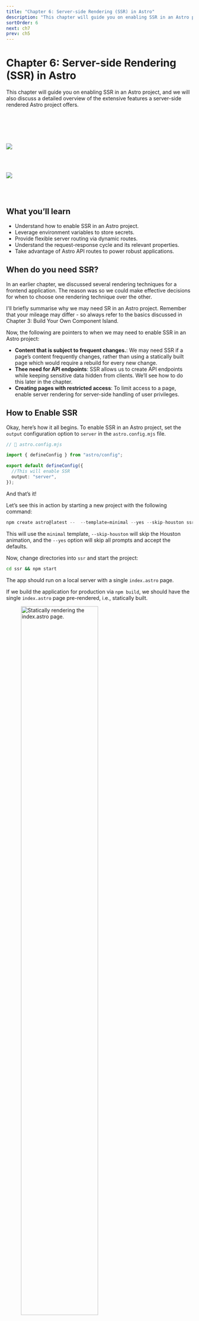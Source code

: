 ```yaml
---
title: "Chapter 6: Server-side Rendering (SSR) in Astro"
description: "This chapter will guide you on enabling SSR in an Astro project, and we will also discuss a detailed overview of the extensive features a server-side rendered Astro project offers."
sortOrder: 6
next: ch7
prev: ch5
---
```


# Chapter 6: Server-side Rendering (SSR) in Astro

This chapter will guide you on enabling SSR in an Astro project, and we will also discuss a detailed overview of the extensive features a server-side rendered Astro project offers.

<br /> 
<br /> 
<br /> 
<br />

[![](/images/ch1/watch-instead@3x.png)](https://ohans.me/understanding-astro-udemy)

<br /> 
<br />

[![](/images/ch1/view-project.png)](https://github.com/understanding-astro/ssr)

<br /> 
<br />

## What you’ll learn

- Understand how to enable SSR in an Astro project.
- Leverage environment variables to store secrets.
- Provide flexible server routing via dynamic routes.
- Understand the request-response cycle and its relevant properties.
- Take advantage of Astro API routes to power robust applications.

## When do you need SSR?

In an earlier chapter, we discussed several rendering techniques for a frontend application. The reason was so we could make effective decisions for when to choose one rendering technique over the other.

I'll briefly summarise why we may need SR in an Astro project. Remember that your mileage may differ - so always refer to the basics discussed in Chapter 3: Build Your Own Component Island.

Now, the following are pointers to when we may need to enable SSR in an Astro project:

- **Content that is subject to frequent changes.**: We may need SSR if a page’s content frequently changes, rather than using a statically built page which would require a rebuild for every new change.
- **Thee need for API endpoints**: SSR allows us to create API endpoints while keeping sensitive data hidden from clients. We’ll see how to do this later in the chapter.
- **Creating pages with restricted access**: To limit access to a page, enable server rendering for server-side handling of user privileges.

## How to Enable SSR

Okay, here’s how it all begins. To enable SSR in an Astro project, set the `output` configuration option to `server` in the `astro.config.mjs` file.

```ts
// 📂 astro.config.mjs

import { defineConfig } from "astro/config";

export default defineConfig({
  //This will enable SSR
  output: "server",
});
```

And that’s it!

Let’s see this in action by starting a new project with the following command:

```ts
npm create astro@latest --  --template=minimal --yes --skip-houston ssr
```

This will use the `minimal` template, `--skip-houston` will skip the Houston animation, and the `--yes` option will skip all prompts and accept the defaults.

Now, change directories into `ssr` and start the project:

```bash
cd ssr && npm start
```

The app should run on a local server with a single `index.astro` page.

If we build the application for production via `npm build`, we should have the single `index.astro` page pre-rendered, i.e., statically built.

<figure>
    <img src="images/ch6/CleanShot%202023-04-22%20at%2007.13.56.png" width="70%" alt="Statically rendering the index.astro page." align="center">
    <figcaption><em>Statically rendering the index.astro page.</em></figcaption>
    <br><br><br>
</figure>

To re-iterate, a pre-rendered application is essentially a static site, i.e., not server-side rendered.

To initiate server-side rendering, let’s change the configuration to include the `output` property as shown below:

```js
// 📂 src/astro.config.mjs
import { defineConfig } from "astro/config";

// https://astro.build/config
export default defineConfig({
  output: "server",
});
```

If we rerun the production build, we will have an error in the console.

```She
[error] Cannot use `output: 'server'` without an adapter. Please install and configure the appropriate server adapter for your final deployment.
```

## Deploying an SSR project

The root cause of the error above is that to build your application for server-side rendering; the Astro build command must know what server you’ll eventually be deploying to.

SSR requires a server runtime, i.e., the code running within the server that renders our Astro pages. To achieve this, Astro provides adapters that match our deployment runtime.

An adapter allows Astro to do two things. First, determine the server runtime environment. Second, output a script that runs the SSR code on the specified runtime.

<figure>
    <img src="images/ch6/astro_adapter_needs.png" width="70%" alt="The Astro adapter needs.." align="center">
    <figcaption><em>The Astro adapter needs..</em></figcaption>
    <br><br><br>
</figure>

At the time of writing, the available Astro adapters are Cloudfare, Deno, Netlify, NodeJS and Vercel.

We may deploy our SSR project to any of these runtimes with natively supported adapters.

To install any of these adapters, use the command:

```bash
npx astro add [name-of-adapter]
```

`[name-of-adapter]` could be `cloudfare`, `deno`, `netlify`, `node` or `vercel`.

I recommend looking at the [official reference](https://docs.astro.build/en/guides/deploy/) for any adapters you need in your project, as it would be unreasonable to cover all of these in the book. However, we will stick to `netlify` moving on.

To add the `netlify` adapter, go ahead and enter the following command in the terminal:

```bash
npx astro add netlify
```

This will go ahead and install the adapter and update our configuration file to the following:

```js
import { defineConfig } from "astro/config";
// 👀 look here
import netlify from "@astrojs/netlify/functions";

// https://astro.build/config
export default defineConfig({
  output: "server",
  // 👀 look here
  adapter: netlify(),
});
```

Essentially, the adapter is imported in the second line of the config and added to the `adapter` property.

Now re-run the build command:

```js
npm run build
```

This will successfully build our SSR project for production by outputting `netlify` specific code snippets in the `dist` and `.netlify` directory.

Now, we’re in business 🚀

## Use the correct adapter

It goes without saying that after adding an adapter, the project should be deployed to the specified adapter, `netlify`, and not some other provider, e.g., `vercel`.

Use the correct adapter for your deployment runtime.

<figure>
    <img src="images/ch6/adapter_deploy.png" width="70%" alt="Deploying a Vercel adapter to Netlify is wrong." align="center">
    <figcaption><em>Deploying a Vercel adapter to Netlify is wrong.</em></figcaption>
    <br><br><br>
</figure>

Our actual deployment steps will vary depending on the server runtime being deployed. For example, for Netlify, we may follow the steps described in the deploy a static site in Chapter 1. These steps will be identical for similar runtimes like Vercel.

For other runtimes, the official Astro [deployment guides](https://docs.astro.build/en/guides/deploy/) do an excellent job of explaining the deployment steps required.

## SSR with static pages

With the `output` configuration property set to `server`, every page in our Astro project will be server-side rendered. However, there’s a great chance we may want one or more pages to be statically generated at build time, i.e., some pages server-side rendered and others pre-rendered.

<figure>
    <img src="images/ch6/hybrid_rendering.png" width="50%" alt="Having a mix of server and statically rendered pages." align="center">
    <figcaption><em>Having a mix of server and statically rendered pages.</em></figcaption>
    <br><br><br>
</figure>

In such cases, we can opt-in to pre-rendering by adding `export const prerender = true` to any page that supports exporting variables, e.g., `.astro`, `.mdx` `, .ts` and `.js`.

Let’s try this out by creating a new `about.astro` page with the following content:

```js
// 📂 src/pages/about.astro

---
// 👀 note the prerender export
export const prerender = true;
---

<html lang="en">
  <head>
    <meta charset="utf-8" />
    <link rel="icon" type="image/svg+xml" href="/favicon.svg" />
    <meta name="viewport" content="width=device-width" />
    <meta name="generator" content={Astro.generator} />
    <title>Astro</title>
  </head>
  <body>
    <h1>About us</h1>
  </body>
</html>

```

With the `prerender` export, the `about` page will be statically rendered at build time, while the `index` page remains server-side rendered.

Run `npm run build` to see this in action.

<figure>
    <img src="images/ch6/CleanShot%202023-04-22%20at%2008.33.08.png" width="70%" alt="Static and server-side generated pages in the same project." align="center">
    <figcaption><em>Static and server-side generated pages in the same project.</em></figcaption>
    <br><br><br>
</figure>

## From Request to Response

The interaction between a client and server may be simplified in two steps:

- the client makes a **request**.
- the server sends a **response**.

The two main entities in this simplified interaction are the client request and the server response. Luckily, with server-side rendering, we may access details of the request and response object.

### The Request object

The `request` object may be accessed on the `Astro` global as shown below:

```js
---
 const request = Astro.request
---
```

The object holds Information about the current request and is represented by the standard [Request](https://developer.mozilla.org/en-US/docs/Web/API/Request) interface of the fetch API.

```js
interface Request extends Body {
    readonly cache: RequestCache
    readonly credentials: RequestCredentials;
    readonly destination: RequestDestination;
    readonly headers: Headers;
    readonly integrity: string;
    readonly keepalive: boolean;
    readonly method: string;
    readonly mode: RequestMode;
    readonly redirect: RequestRedirect;
    readonly referrer: string;
    readonly referrerPolicy: ReferrerPolicy;
    readonly signal: AbortSignal;
    readonly url: string;
    clone(): Request;
}
```

For example, we may access the request headers via `Astro.request.headers` and the current request URL as a string via `Astro.request.url`.

### The Response object

The `Response` object is the corresponding interface representing the response to a request. This is also represented by the standard [Response](https://developer.mozilla.org/en-US/docs/Web/API/Response) interface of the Fetch API.

As opposed to accessing the object on the `Astro` object, the `Response` object is created using the `Response()` constructor.

The `Response()` constructor has the following signature:

```js
new Response(body, options);
```

Where `body` defines the body for the response and `options` is an object containing custom settings to apply to the response, i.e., `status`, `statusText` and `headers`.

For example, we could update our `index` page to return a new response if we were presumably in beta - represented by a simple variable.

```js
---
const isBeta = true;

if (isBeta) {
  return new Response("app not available - check back", {
    status: 200,
    statusText: "OK!",
  });
}
---

<html lang="en">
  <head>
    <meta charset="utf-8" />
    <link rel="icon" type="image/svg+xml" href="/favicon.svg" />
    <meta name="viewport" content="width=device-width" />
    <meta name="generator" content={Astro.generator} />
    <title>Astro</title>
  </head>
  <body>
    <h1>We're live!</h1>
  </body>
</html>
```

Instead of returning the `HTML` page, we should now have a simple text response sent to the client.

<figure>
    <img src="images/ch6/CleanShot%202023-04-22%20at%2010.43.19.png" width="70%" alt="Returning a simple text response to the client." align="center">
    <figcaption><em>Returning a simple text response to the client.</em></figcaption>
    <br><br><br>
</figure>

There’s also a `response` object on the `Astro` global. Blimey!
However, It’s important to note that this is not the same as the `Response` object constructor. So, rewriting our example to use `Astro.response` will fail.

```js
---
const isBeta = true;

if (isBeta) {
  // ❌ This is wrong and will fail
  return new Astro.response("app not available - check back", {
    status: 200,
    statusText: "Excellent!",
  });
}
---
```

<figure>
    <img src="images/ch6/CleanShot%202023-04-22%20at%2011.28.52.png" width="70%" alt="Error: Astro.response is not a constructor." align="center">
    <figcaption><em>Error: Astro.response is not a constructor.</em></figcaption>
    <br><br><br>
</figure>

This is because `Astro.response` represents the response object initialiser. It’s used to set the `options` on the server response, i.e., `status`, `statusText` and `headers`.

For example, to set a custom header on the server response, we could do the following:

```js
// 📂 src/pages/index.astro
---
Astro.response.headers.set("beta_id", "some_header_value");
---

<html lang="en">
  <head>
    <meta charset="utf-8" />
    <link rel="icon" type="image/svg+xml" href="/favicon.svg" />
    <meta name="viewport" content="width=device-width" />
    <meta name="generator" content={Astro.generator} />
    <title>Astro</title>
  </head>
  <body>
    <h1>We're live!</h1>
  </body>
</html>

```

The server will return the `HTML` page and our custom `beta_id` header.

<figure>
    <img src="images/ch6/CleanShot%202023-04-22%20at%2011.31.50.png" width="70%" alt="Setting a custom header on the server response." align="center">
    <figcaption><em>Setting a custom header on the server response.</em></figcaption>
    <br><br><br>
</figure>

### Redirect response

It is pretty common to receive a client request and perform a redirect on the server.

There are two ways to achieve this in Astro.

The first is to leverage the standard `Response` object via `Response.redirect`.

Consider a case where we want to redirect a user to another page if they are not logged in, as shown below:

```js
{/** 📂 src/index.astro **/}
---
const getIsLoggedOut = () => true;
const isLoggedOut = getIsLoggedOut();

if (isLoggedOut) {
  return Response.redirect(`${Astro.request.url}about`, 307);
}
---
```

In this example, we call `Response.redirect` while passing it a redirect URL and a status code, i.e.:

```js
Response.redirect(URL, status);
```

It’s important to note that the `URL` in this case is an absolute path. Hence constructing from `Astro.request.url` that points to the absolute base path, e.g., `http://localhost:3001/`.

When logged out, the user will be redirected to the `about` page and the optional status code `307` indicates a temporary redirect.

As we’ve seen above, constructing the absolute URL could get unnecessarily complex. Luckily, there’s an alternative way to perform a redirect.

We may also leverage the `Astro.redirect` method to redirect to another page. For example, we could rewrite our solution to use `Astro.redirect` as shown below:

```js
---
const getIsLoggedOut = () => true;
const isLoggedOut = getIsLoggedOut();

if (isLoggedOut) {
  return Astro.redirect("/about", 307);
}
---
```

We have a much simpler API here. We can redirect by just passing the relative path to redirect to. The status code is also optional here.

> It’s important to note that redirects should be done in page components, I.e., not inside other components, e.g., layouts or base components.

### Utilities for manipulating cookies

In SSR mode, we may need to read or manipulate cookies. Well, Astro’s got us covered with `Astro.cookies`. This contains utilities for reading and using cookies in SSR mode.

Consider the examples of retrieving a cookie:

```js
//Get an AstroCookie object
const cookieObject = Astro.cookies.get("coooookiee");

// Get the string value of the cookie
const cookieValue = cookieObject.value;

// Parse the cookie value via JSON.parse. Returns an object if the cookie is a valid JSON. It throws an error otherwise.

const cookieJSON = cookieObject.json();

// Parse the cookie value as a Number
const cookieNumber = cookieObject.number();

// Parse the cookie as a boolean
const cookieBoolean = cookieObject.boolean();
```

That’s a lot of flexibility!!

We may also check if a cookie exists with the `has` method, as shown below:

```js
// check if the "cooooookies" cookie exists. returns a boolean
const hasCookie = Astro.cookies.has("cooooookies");
```

It is also possible to set a cookie as shown below:

```js
// Set a cookie
Astro.cookies.set("cooookiees", "the-cookie-value");
```

The signature for `Astro.cookies.set` is shown below:

```js
// Astro.set(key, value, options)
key: string,
value: string | number | boolean | object,
options?: CookieOptions) => void
```

Note how different cookie value types may be set and additional cookie [options](https://www.npmjs.com/package/cookie#options-1) passed if needed, e.g., `domain`, `encode`, `expires`, `maxAge` or `httpOnly`.

### The request IP address

Understanding [IP addresses](https://en.wikipedia.org/wiki/IP_address) is beyond the scope of this book. However, we may gain access to the request’s IP address on the server via the `Astro.clientAddress` property.

Below’s a simple example:

```js
---
const ip = Astro.clientAddress;
---

<div>Your IP address is: {ip}</div>
```

---

## Environment variables

If you’re completely new to environment variables, you might the thinking, _"Oi, what are Environment variables, and why should I care?"_

Generally speaking, environment variables help us store important information like API keys or sensitive data without ever having to reveal them to clients accessing your application.

Like any secret, Environment variables can be arguably slightly tricky to handle. You need to know exactly where to find them, how to use them, and most importantly, how to keep them safe from prying eyes.

### Retrieving environment variables

In Astro, environment variables are accessed on the `import.meta.env` object.

So, for example, if we had a `CAT_API_TOKEN` value, we would access it as follows:

```js
---
import.meta.env.CAT_API_TOKEN
---
```

If you’re conversant with environment variables in node environments, you’ll notice that this differs from the classic `process.env` object. Astro leverages Vite, which uses the [import.meta](https://developer.mozilla.org/en-US/docs/Web/JavaScript/Reference/Operators/import.meta) Javascript feature.

### Default environment variables

We all have secrets.

I’m not quite sure of that. Let me rephrase: most people have secrets.

Similarly, every Astro project has some default secrets, aka environment variables, out of the box. Consider the defaults below:

```js
// Get the mode the Astro site is running in: "development" | "production"
import.meta.env.MODE;

// Is the site running in production? returns true or false
import.meta.env.PROD;

// Is the site running in development? returns true or false
import.meta.env.DEV;

// The base URL of the Astro site
import.meta.env.BASE_URL;

// Get the final deployed URL of the Astro site
import.meta.env.SITE;

// Get prefix for Astro-generated asset links
import.meta.env.ASSETS_PREFIX;
```

For `import.meta.env.BASE_URL`, it’s important to note that this will default to `/` except explicitly stated in the project configuration. e.g.:

```js
import { defineConfig } from "astro/config";

export default defineConfig({
  base: "/docs",
});
```

Astro will now use `/docs` as the root for our pages and assets in the development and production build.

Similarly, `import.meta.env.SITE` relies on the `site` property set in the astro config, e.g.:

```js
import { defineConfig } from "astro/config";

export default defineConfig({
  site: "https://www.ohansemmanuel.com",
});
```

Astro will use this full URL to generate the site’s sitemap and canonical URLs where relevant.

`import.meta.env.ASSETS_PREFIX` also relies on the `build.assetsPrefix` option set in the project’s config, e.g.:

```js
import defineConfig from "astro/config";

export default defineConfig({
  build: {
    assetsPrefix: "https://cdn.example.com",
  },
});
```

This can be used if assets are served from a different domain than the current site, e.g., with the `https://cdn.example.com` prefix, assets will be fetched from `https://cdn.example.com/_astro/...`. This implies the files in the default astro build directory `./dist/astro` must be uploaded to the CDN directory to serve the assets.

Phew! Out with the secrets!

### Creating environment variables

It doesn’t do a lot of good if we can’t create our own secrets. Heck, it helps with the mystic.

The most common way to create environment variables is to use `.env` files.

For example, let’s go ahead and create a `.env` file in the root directory of our project directory with the following content:

```js
// 📂 src/.env
CAT_API_TOKEN = "this-is-the-cat-production-token";
```

We may then access the secret server-side via `import.meta.env.CAT_API_TOKEN`.

I must mention that exposing certain environment variables to the client (browser) is possible. To do this, prefix the environment variable with a `PUBLIC_`, e.g.:

```js
PUBLIC_INSENSITIVE_TOKEN = "this-is-public";
```

`PUBLIC_INSENSITIVE_TOKEN` will now be accessible both on the server and client. That’s an open secret. Anyone, and I mean anyone, can see your dirty laundry here. Only use this for insensitive environment variables.

Remember that environment variables are only available in server-side code by default. Prefix environment variables with `PUBLIC_` to expose them to the client.

It is also possible to run your project and provide environment variables from the CLI, as shown below:

```bash
CAT_API_TOKEN="this-is-the-cat-production-token npm run dev"
```

In this case, `CAT_API_TOKEN` will be available both server-side and client-side. Use with caution. We only tell people we trust secrets and never blindly trust a client, e.g., a user browser.

### Typescript IntelliSense

We don't get Typescript IntelliSense support if we attempt to access `CAT_API_TOKEN` in `pages/index.astro` after creating the `.env` file.

<figure>
    <img src="images/ch6/CleanShot%202023-04-23%20at%2009.44.07.png" width="70%" alt="No Typescript IntelliSense for our custom environment variable." align="center">
    <figcaption><em>No Typescript IntelliSense for our custom environment variable.</em></figcaption>
    <br><br><br>
</figure>

We’re pro developers; come on. Let’s fix this.

We’ll find a `src/env.d.ts` file with projects started with an Astro template. Otherwise, go ahead and create one.

Here’s the initial content of the file if it already exists:

```ts
/// <reference types="astro/client" />
```

Let’s extend the default `ImportMeta` interface that provides type definitions for `import.meta.env` by adding the following:

```ts
interface ImportMetaEnv {
  readonly CAT_API_TOKEN: string;
  // add other custom env variables...
}
```

And voila! Typescript knows our secrets - for the better.

<figure>
    <img src="images/ch6/CleanShot%202023-04-23%20at%2009.50.10.png" width="70%" alt="Typescript IntelliSense activated." align="center">
    <figcaption><em>Typescript IntelliSense activated.</em></figcaption>
    <br><br><br>
</figure>

## Dynamic routes

Static routes are arguably easy to reason about. For example, `.astro`, `.md` and `.mdx` files in `src/pages` will automatically become pages on our website.

However, sometimes we require dynamic routes to prevent repetition. This typically happens when we have different routes with minimal UI changes between them.

For example, if we were selling products on our website, we would have a different route for each product.

```ts
// example routes for different products
www.example.com/product/understanding-astro
www.example.com/product/astro-a-to-z
www.example.com/product/astro-for-beginners
www.example.com/product/fullstack-astro
```

```ts
// ❌ Providing multiple pages for each product
/pages/understanding-astro.astro
/pages/astro-a-to-z
/pages/astro-for-beginners
/pages/fullstack-astro
```

The URL structure of the product pages could be represented by `www.example.com/product/${name}` where `name` means the product’s name.

Instead of creating different pages to represent each product, we may dynamically handle the product routing in one of two ways.

### 1. Named parameters

We could represent the variables in the route path with a named parameter surrounded by square brackets. For example, creating a file in the `pages` directory as follows:

```js
/pages/products/[product].astro
```

We may then grab the `product` path value on the page as follows:

```js
{
  /** 📂 src/pages/[product].astro **/
}
<h1>{Astro.params.product}</h1>;
```

Alternatively:

```js
---
 const {product} = Astro.params
---

<h1>{product}</h1>
```

Now if we visit the `/products/understanding-astro` page, we should have the title of the product displayed.

<figure>
    <img src="images/ch6/CleanShot%202023-04-24%20at%2010.25.23.png" width="70%" alt="Grabbing dynamic route path values." align="center">
    <figcaption><em>Grabbing dynamic route path values.</em></figcaption>
    <br><br><br>
</figure>

In most cases, our variable path parameter will include a unique identifier, e.g., `/pages/products/[id].astro`.

The same routing works.

It is also possible to leverage multiple named parameters in the route path, as shown below:

```js
{/** /products/[product]_[id].astro **/}
<h1>Product name: {Astro.params.product}</h1>
<h1>Product id: {Astro.params.id}</h1>
```

This will be matched with a URL similar to `/products/understanding-astro_09u34359534530903453450`

<figure>
    <img src="images/ch6/CleanShot%202023-04-24%20at%2010.31.22.png" width="70%" alt="Matching multiple route named parameters." align="center">
    <figcaption><em>Matching multiple route named parameters.</em></figcaption>
    <br><br><br>
</figure>

### 2. Rest parameters

Rest parameters provide ultimate flexibility in our URL routing. For example, we may use `[...path]` to match file paths of any depth. Where `path` could be represented by any string, e.g., `[...file]` or `[...somestring]`.

Consider the following product pages:

```js
/products/product-id
/products/category/product-id/
/products/types/category/product-id
```

The routes above will all be matched by the page `pages/product/[...path].astro`, and we can access the full dynamic string path within our code.

For example, create a file in `/pages/product/[...path].astro` with the following content:

```js
---
const { path } = Astro.params;
console.log({ path });
---

<h1>Hello there</h1>
```

For the paths above, the `path` variable corresponds to `product-id`, `category/product-id` and `types/category/product-id`.

With much power comes much responsibility.

With the increased flexibility rest path parameters provide comes the responsibility of handling the paths in our code. For example, consider how we may handle the multiple product paths below:

```js
---
// Get the dynamic route path
const { path } = Astro.params;

// Hold a list of all expected paths and corresponding data, e.g., title.
const page = [
  {
    path: undefined,
    title: "View all products"
  },
  {
    path: "product-id",
    title: "Some Product",
  },
  {
    path: "category/product-id",
    title: "Some Product Category Item",
  },
  {
    path: "types/category/product-id",
    title: "Some Product Type Category Item",
  },
];

//Is this a valid path? i.e., exists in our list?
const relevantPageDetails = page.find((v) => v.path === path);

if (!relevantPageDetails) {
  // redirect if the dynamic page isn't valid.
  return Astro.redirect("/404");
}
---

// render the title of the page
<h1>{relevantPageDetails.title}</h1>
```

<figure>
    <img src="images/ch6/CleanShot%202023-04-24%20at%2012.42.28@2x.png" width="70%" alt="Rendering rest parameter routes." align="center">
    <figcaption><em>Rendering rest parameter routes.</em></figcaption>
    <br><br><br>
</figure>

It’s important to note that if the `path` is undefined, the root path will be matched, i.e., corresponds to `pages/product`.

While this demonstrates using rest paths in server-side rendered pages, it is a contrived example where we’ve assumed the literal string “product-id”.

In the real world, the literal string will be represented by different product id strings rather `product-id`; and we might not know what these are ahead of time!

As we’ve done in the previous solution, keeping a massive list of all product IDs in our application becomes unmaintainable.

For this use case, one way to achieve this would be to update our solution to have sufficiently complex matching logic, e.g., via regular expressions, because we don’t know the product IDs beforehand.

```js
---
const { path = "index" } = Astro.params;

const page = [
  {
    match: /some-regex/,
    title: "View all products",
  },
  {
    match: /some-regex/,
    title: "Some Product",
  },
  {
    match: /some-regex/,
    title: "Some Product Category Item",
  },
  {
    match: /some-regex/,
    title: "Some Product Type Category Item",
  },
];

const relevantPageDetails = page.find((v) => path.match(v.match));

if (!relevantPageDetails) {
  return Astro.redirect("/404");
}
---

<h1>{relevantPageDetails.title}</h1>
```

As a matter of personal preference, I’ve sworn a blood oath to avoid path rest parameters for multiple SSR page paths when I can’t deterministically determine the path variables beforehand.

Simple is sometimes better.

In this case, I suggest separating the pages, i.e., creating multiple directories and letting the default Astro automatic routing kick in.

For example, match the path `category/product-id` by creating a page in `category/[id]` and `types/category/[id]` to match the route `types/category/product-id`.

They can also be composed with a common layout or shared components if they have identical user interfaces.

### Priority order

As we’ve discussed, URL paths can be matched in different ways, which begs the question, what happens when different file paths match the same URL path in our project?

Well, Astro needs to make a decision, and that’s following the priority list below:

1. Static routes, i.e., without path parameters, have the highest priority, e.g., `/pages/products/this-is-a-product`.
2. Dynamic routes with named parameters have the next priority, e.g., `/pages/products/[id]`.
3. Dynamic routes with rest parameters have the lowest priority, e.g., `/pages/products/[...path]`.
4. Following the above, any ties will be resolved alphabetically.

<figure>
    <img src="images/ch6/route_priority.png" width="70%" alt="Route priority order from first to last." align="center">
    <figcaption><em>Route priority order from first to last.</em></figcaption>
    <br><br><br>
</figure>

## Server endpoints

Server endpoints are like the secret weapons in our arsenal when running server-side functions.

They can be used as REST API endpoints to run functions such as database access, authentications, and verifications without exposing sensitive data to the client, i.e., we can securely execute code on the server at runtime in these functions.

Consider the current state of our project with a `page/products` directory. What if we wanted to create an API route to handle some client requests? How would we do this?

### Creating server endpoints

To create an API route in the `server` output mode, create a `.ts` or `.js` file within the `pages` directory. Optionally, you may see endpoints created with the type of data the endpoint returns in the file name, e.g., `.json.ts`

I prefer to keep server endpoints simple and omit additional file names. Let’s go ahead and create an `api.ts` file and handle incoming `GET` requests as shown below:

```js
// 📂 pages/products/api
import type { APIRoute } from "astro";

export const get: APIRoute = (ctx) => {
  return {
    body: JSON.stringify({
      message: "Hello world",
    }),
  };
};
```

- Note the `APIRoute` type used on the `get` function. This represents the API route function type definition.
- Every API route function receives a context object, e.g., represented by `ctx`. The [context object](https://docs.astro.build/en/reference/api-reference/#endpoint-context) contains relevant properties we’ll take a look at shortly.
- As shown above, an API route function can return a response with a `body`. The complete response form is shown below:

  ```js
  {
     body: string
     encoding?: 'ascii' | 'utf8' | 'utf-8' | 'utf16le' |
  		 'ucs2' | 'ucs-2' | 'base64' | 'base64url' |
  		  'latin1' | 'binary' | 'hex'
  }
  ```

  We may also return a standard response via the Response object as shown below:

  ```js
  import type { APIRoute } from "astro";

  export const get: APIRoute = (ctx) => {
    return new Response(
      JSON.stringify({
        message: "Hello world",
      }),
      {
        status: 200,
      }
    );
  };
  ```

### Request details

Accessing details of the request object is a breeze with API routes. For example, we may access the request object on the context object to check its headers, as shown below:

```js
import type { APIRoute } from "astro";

export const get: APIRoute = (ctx) => {
  // check for an Authorization header on the request
  const auth = ctx.request.headers.get("Authorization");

  // The user is unauthorised to get this resource
  if (!auth) {
    return new Response(JSON.stringify({ message: "Unauthorized" }), {
      status: 401,
    });
  }

  return new Response(JSON.stringify({ message: "Hello world" }), {
    status: 200,
  });
};
```

We could also destructure properties of the context object, e.g., the request object, as shown below:

```js
export const get: APIRoute = ({ request }) => {
  // ...
};
```

While getting the `request` object is great, consider the complete list of properties available on the endpoint context object:

```js
export const get: APIRoute = ({
  url,
  site,
  params,
  request,
  cookies,
  generator,
  redirect,
  clientAddress,
}) => {
  return new Response(JSON.stringify({ message: "Hello world" }), {
    status: 200,
  });
};
```

Some of these should be familiar from discussing the request and response objects on the `Astro` global; however, here’s a quick breakdown:

<br />

| Property      | What?                                                                                                      |
| ------------- | ---------------------------------------------------------------------------------------------------------- |
| url           | A standard [URL](https://developer.mozilla.org/en-US/docs/Web/API/URL) interface.                          |
| site          | The site property from the astro configuration file.                                                       |
| params        | An object containing values of the dynamic path segments matched by the request.                           |
| request       | A standard [Request](https://developer.mozilla.org/en-US/docs/Web/API/Request) interface of the Fetch API. |
| cookies       | Similar to Astro.cookies. It contains utilities for reading and manipulating cookies.                      |
| generator     | Indicates the version of Astro our project is running.                                                     |
| redirect      | Similar to Astro.redirect.                                                                                 |
| clientAddress | Specifies the IP address of the request. Similar to Astro.clientAddress                                    |

The alien properties here are `generator`, `url` and `params`.

`generator` is easy to reason about, while `url` represents a [URL](https://developer.mozilla.org/en-US/docs/Web/API/URL) object constructed from `request.url` i.e., identical to `new URL(request.url)`. It’s worth mentioning that a similar object may be accessed on the `Astro` global via `Astro.url`. This could come in handy in static pages.

What about `params`? Well, that requires a separate section when we discuss dynamic routes.

### Dynamic API routes

The dynamic route fabric on pages works the same magic on API endpoints.

For example, our API endpoint is in the `pages/products/api` file. What if we wanted client requests to be made in the format: `GET /api/products/${id}`?

Did you notice the variable `id`?

In this case, we may leverage dynamic routes as shown below:

```js
// 📂 pages/api/products/[id]

import type { APIRoute } from "astro";

export const get: APIRoute = async (ctx) => {
  // Get the product ID
  const productId = ctx.params.id;

  try {
    const response = await fetch("https://fakestoreapi.com/products/1");
    const data = await response.json();

    return new Response(
      JSON.stringify({
        ...data,
        // Add the ID in the response body
        id: productId,
      }),
      {
        status: 200,
      }
    );
  } catch (error) {
    return new Response(
      JSON.stringify({
        message: "An error occurred.",
      }),
      {
        status: 500,
      }
    );
  }
};
```

I might have sprung a surprise on you in the code block above! However, the main difference here is we’re reaching out to some external API (think fetching data from a database) and sending the response back to the client.

Another critical point is to notice how the specific id is retrieved from `ctx.params.id`, where `ctx` represents the context object.

If we make a GET request to `api/products/astro-book-001`, we should have some data returned to the client.

<figure>
    <img src="images/ch6/CleanShot%202023-04-25%20at%2008.57.00@2x.png" width="70%" alt="Testing the product API on hopscotch.io" align="center">
    <figcaption><em>Setting a custom header on the server response.</em></figcaption>
    <br><br><br>
</figure>

Note how whatever “id” is passed in the request path is rightly retrieved, e.g., `astro-book-001`.

<figure>
    <img src="images/ch6/CleanShot%202023-04-25%20at%2008.49.31@2x.png" width="70%" alt="The product ID returned in the JSON response." align="center">
    <figcaption><em>The product ID returned in the JSON response.</em></figcaption>
    <br><br><br>
</figure>

To re-iterate, we can get the path segments in the dynamic route pattern via `context.params` and voila! We have our use case resolved.

Passing query parameters to `GET` requests is not unheard of in the real world. Heck, it’s quite an everyday use case!

Assuming the following client request `GET api/products/astro-book-001?version=2&publishedDate=2023-06-12`, how would we handle this?

It’s important to note that `version` and `publishedDate` will not be present in `context.params`. However, we can grab these from the `URL` object as shown below:

```js
// 📂 pages/api/products/[id]
export const get: APIRoute = async (ctx) => {
  const productId = ctx.params.id;

  // retrieve relevant search parameters, aka URL query parameters
  const searchParams = ctx.url.searchParams;
  const version = searchParams.get("version");
  const publishedDate = searchParams.get("publishedDate");

  try {
    const response = await fetch("https://fakestoreapi.com/products/1");
    const data = await response.json();

    // Return a new response with the retrieved
    // "version" and "publishedDate"
    return new Response(
      JSON.stringify({
        ...data,
        version,
        publishedDate,
        id: productId,
      }),
      {
        status: 200,
      }
    );
  } catch (error) {
    return new Response(
      JSON.stringify({
        message: "An error occurred",
      }),
      {
        status: 500,
      }
    );
  }
};
```

The crux of the solution is the following:

```js
// retrieve relevant search parameters, aka URL query parameters
const searchParams = ctx.url.searchParams;
const version = searchParams.get("version");
const publishedDate = searchParams.get("publishedDate");
```

<figure>
    <img src="images/ch6/CleanShot%202023-04-25%20at%2009.13.04@2x.png" width="70%" alt="Retrieving query parameters in a server endpoint." align="center">
    <figcaption><em>Retrieving query parameters in a server endpoint.</em></figcaption>
    <br><br><br>
</figure>

### Dedicated api directory

At the time of writing, API routes must live in the `pages` directory with appropriate file endings, e.g., `.ts` or `.js`.

For example, you can have `pages/anyFileName.js` act as a server endpoint.

However, I find it easier (and better) to have my server API routes in a dedicated `pages/api` directory instead of mixing these in other page routes.

One advantage to this is potentially making it easier to redirect a subdomain to a single path for all API routes, e.g., redirect `api.my-website.com/...` to `my-website.com/api/...`.

On the flip side, an arguable downside is we break the collocation of other routes, e.g., standard pages such as `pages/products/...` will have their associated API route in `api/products/...`. This is a downside and a trade-off I happily make in production applications.

### Supporting other HTTP methods

All our examples so far have used the `get` method within our API routes. However, Astro does support all the other HTTP methods, such as `post` or `delete`.

Consider the following example that extends our `api/products/${id}` endpoint to include more methods:

```js
import type { APIRoute } from "astro";

// Handle client GET requests
export const get: APIRoute = async (ctx) => {
  const productId = ctx.params.id;
  try {
    // fetch remote resource
    const response = await fetch("https://fakestoreapi.com/products/1");
    const data = await response.json();

    // return data, and the id param
    return new Response(
      JSON.stringify({
        ...data,
        id: productId,
      }),
      {
        status: 200,
      }
    );
  } catch (error) {
    return new Response(
      JSON.stringify({
        message: "An error occurred",
      }),
      {
        status: 500,
      }
    );
  }
};

/**
 * Handle "DELETE" requests
 * "delete" is a reserved word in Javascript. Hence, the function name "del"
 */
export const del: APIRoute = async (ctx) => {
  const productId = ctx.params.id;
  try {
    const response = await fetch("https://fakestoreapi.com/products/1", {
      method: "DELETE",
    });
    const data = await response.json();

    return new Response(
      JSON.stringify({
        id: productId,
        message: "deleted",
        title: data.title,
      }),
      {
        status: 202,
      }
    );
  } catch (error) {
    return new Response(
      JSON.stringify({
        message: "An error occurred",
      }),
      {
        status: 500,
      }
    );
  }
};

/**
 * Handle "POST" requests
 */
export const post: APIRoute = async (ctx) => {
  // Get the POST body data
  const data = await ctx.request.json();

  return new Response(
    JSON.stringify({
      message: "Created",
      data,
    })
  );
};
```

Go ahead and give these a try!

<figure>
    <img src="images/ch6/CleanShot%202023-04-25%20at%2008.53.33@2x.png" width="70%" alt="Making a POST request to our server endpoint." align="center">
    <figcaption><em>Making a POST request to our server endpoint.</em></figcaption>
    <br><br><br>
</figure>

As a fallback to handle other HTTP methods, we can provide an `all` function to match methods that don’t have a corresponding exported function. Consider the example below:

```js
...
export const all: APIRoute = async (ctx) => {
  // Get the request method
  const method = ctx.request.method;

  // Return a response
  return new Response(
    JSON.stringify({
      method,
      message: "Unsupported HTTP method",
    }),
    {
      status: 501, // unsupported
    }
  );
};
```

This will match unhandled methods in our implementation, such as `PATCH` requests.

<figure>
    <img src="images/ch6/CleanShot%202023-04-25%20at%2008.56.25@2x.png" width="70%" alt="Handling unsupported methods in a server endpoint." align="center">
    <figcaption><em>Handling unsupported methods in a server endpoint.</em></figcaption>
    <br><br><br>
</figure>

## Streams, oh streams

I’ve chosen a playful title for this section as it involves a relatively lesser-known feature of Astro: server streaming.

### What is server streaming?

Generally speaking, SSR refers to generating HTML on the server and sending that to a browser in response to a request.

In theory, we may break this off into distinct steps:

- Browser requests a page
- The server renders the page (and every associated data)
- The server returns the **fully formed page** to the browser
- The browser renders the page

<figure>
    <img src="images/ch6/send_full_page.png" width="70%" alt="Server sending a fully formed page to the client." align="center">
    <figcaption><em>Server sending a fully formed page to the client.</em></figcaption>
    <br><br><br>
</figure>

What’s important here is to note that the server generates the page’s full HTML, and only then does it send the HTML to the browser.

Now, consider a different approach.

In most cases, certain parts of the HTML page are static and could be sent from the server immediately, i.e., without relying on fetching all the relevant data.

What if the server could transmit the `HTML` to the browser as it creates the page server side?

<figure>
    <img src="images/ch6/server_send_chunks.png" width="70%" alt="The server sends partial chunks to the browser." align="center">
    <figcaption><em>The server sends partial chunks to the browser.</em></figcaption>
    <br><br><br>
</figure>

This is the crux of streaming: stream HTML to a browser as the server generates the HTML.

### Why should we bother?

In theory, browsers can render partial HTML[^1] and support receiving and rendering HTML data in chunks. Users can view and interact with a page as it streams rather than waiting for the full page to be sent as one big chunk.

Different applications will need various workarounds. However, streaming improves server overhead. The server doesn’t need as much memory to buffer entire pages. It’ll incrementally send page data to the browser releasing memory to handle more requests and consequently save overhead costs. This is a great argument to convince your boss that streaming is good for the company’s wallets (except your company plays the silly game of _burning as much cash as possible_).

### Streaming is easy yet difficult

I’ve sung praises of streaming. It is conceptually easy to reason about. However, in practice is not unlikely to experience some difficult use cases.

A great example is considering the `<title>` of a page that goes in our HTML’s `<head>`. Typically, the `<head>` is one of the first elements we stream to the browser. However, some elements within the `<head>` could very well be dynamic, e.g., we may have a `<title>` in the form `<title>{product name} fetched from the server<title>`.

What’s likely to happen is we stream a stale `<title>` before we eventually get the product name from the database (assuming the database is the external source of data here).

This out-of-order streaming represents some of the most common issues we may face in practice. In this example, we may provide a generic `<title>` placeholder and continue streaming.

Once the data becomes available server-side, we may stream a tiny `<script>` that updates the page title to the desired value.

Okay, that’s enough backstory! Next, let’s dig into streaming in Astro!

### Server streaming in Astro

Now that you’re convinced (not confused) about the importance of server streaming let’s explore how streaming in Astro works.

Perhaps the most important thing to know is that Astro supports streaming by default. Yes, you heard that right. Browsers also natively support HTML streaming.

Essentially, within the Astro template, Astro will stream out HTML that occurs before hitting an async boundary.

For example, consider the basic page with a `<LoadPets/>` component responsible for fetching and rendering some pet data from a database.

```js
---
import LoadPets from '../components/LoadPets.astro'
---

<html>
 <head>
   <title> Petsssss! </title>
 </head>
 <body>
   <h1>This is a pet site</h1>
   <p> Consider how pets are awesome ... </p>
   <LoadPets />
 </body>
</html>
```

In this contrived example, Astro will stream out the `<head>`, `<h1>` and `<p>` sections to the browser before stopping to fetch the data in `<LoadPets />` and then stream its result to the browser when ready.

Let’s explore a visual example.

Update the `ssr` project to have a new `streaming.astro` page with the following content:

```js
---
import Block from "../components/Block.astro";
---

<html>
  <head>
    <title>Streaming</title>
  </head>
  <body>
    <Block text="Block #1" delay={1000} />
    <Block text="Block #2" delay={2000} />
    <Block text="Block #3" delay={3000} />
    <Block text="Block #4" delay={4000} />
    <Block text="Block #5" delay={5000} />
  </body>
</html>

```

The `<Block/>` component receives a `text` and a `delay` prop. `delay` represents how long to wait before rendering its template, i.e., simulating some network request call.

Here’s the `<Block/>` component:

```js
{/** 📂 src/components/Block.astro **/}
---
import { sleep } from "../sleep";

interface Props {
  text: string;
  delay: number;
}

const { text, delay } = Astro.props;

await sleep(delay);
---

<div>
  {text}
</div>

<style>
  div {
    margin: 1rem 0;
    padding: 2rem 6rem;
    border-radius: 10px;
    background-color: blanchedalmond;
  }
</style>
```

Where `sleep` is a utility as follows:

```js
// 📂 src/sleep.ts
export const sleep = (delay: number) =>
  new Promise((r) => setTimeout(r, delay));
```

Now, go to the Chrome browser and visit the `/streaming` route to view the wonders of streaming.

<figure>
    <img src="images/ch6/CleanShot%202023-04-26%20at%2011.47.56.png" width="70%" alt="Initial block streamed while awaiting Block #2." align="center">
    <figcaption><em>Initial block streamed while awaiting Block #2.</em></figcaption>
    <br><br><br>
</figure>

Each block of content comes in one at a time!

It’s important to note that we don’t have to abstract the async bits into components. Streaming equally works with standard promises within the Astro template:

```js
---
import Block from "../components/Block.astro";
import { sleep } from "../sleep";

const block5Promise = async () => {
  await sleep(1000);
  return "Block #5";
};
---

<html>
  <head>
    <title>Streaming</title>
  </head>
  <body>
    <Block text="Block #1" delay={1000} />
    <Block text="Block #2" delay={2000} />
    <Block text="Block #3" delay={3000} />
    <Block text="Block #4" delay={4000} />
    <p>{block5Promise}</p>
  </body>
</html>
```

An important fact to note here is that Astro initiates the async fetches in parallel when sibling async components are in the component tree.

So in our example, `Block #1` through `Block #5` start fetching data in parallel and don’t block one another.

When `Block #4` is rendered, `block5Promise` is already fetched as it takes one second compared to `Block #4`’s four seconds. Hence, the result of `block5` is streamed alongside `Block #4`.

This can be difficult to grasp via text descriptions.

<figure>
    <img src="images/ch6/CleanShot%202023-05-25%20at%2013.44.47@2x.png" width="70%" alt="Describing the parallelized rendering of each block." align="center">
    <figcaption><em>Describing the parallelized rendering of each block.</em></figcaption>
    <br><br><br>
</figure>

Give this a look in your Chrome browser.

### Taking advantage of streaming

Since Astro supports streaming by default, understanding and applying it is the first step to taking advantage of streaming.

Consider the following example:

```js
---
import { sleep } from "../sleep";

const getSomeData = async () => {
  await sleep(1000);
  return "some data ";
};

const getSomeOtherData = async () => {
  await sleep(200);
  return "another data";
};

const data = await getSomeData();
const otherData = await getSomeOtherData();
---

<html>
  <head>
    <title>Product</title>
  </head>
  <body>
    <h2>A name</h2>
    <p>{data}</p>
    <h2>A fact</h2>
    <p>{otherData}</p>
  </body>
</html>
```

In the example above, we presumably need to fetch two resources, `data` and `otherData`. However, our solution blocks streaming. We wait for `await getSomeData()` and `await getSomeOtherData()` before sending the full page to the browser.

If we wanted to take advantage of server streaming, we could either render the promises directly within the markup:

```js
---
import { sleep } from "../sleep";

const getSomeData = async () => {
  await sleep(1000);
  return "some data ";
};

const getSomeOtherData = async () => {
  await sleep(200);
  return "another data";
};
---

<html>
  <head>
    <title>Product</title>
  </head>
  <body>
    <h2>A name</h2>
    <p>{getSomeData}</p>
    <h2>A fact</h2>
    <p>{getSomeOtherData}</p>
  </body>
</html>
```

Or extract the data fetching to child components:

```js
---
import Data from '../components/Data.astro'
import OtherData from '../components/OtherData.astro'
---

<html>
  <head>
    <title>Product</title>
  </head>
  <body>
    <h2>A name</h2>
    <!-- Handle fetch of data in <Data /> -->
    <Data />
    <h2>A fact</h2>
    <!-- Handle other data fetch in <OtherData /> -->
    <OtherData />
  </body>
</html>
```

Excellent!

## Conclusion

Server-side rendering is powerful and opens up many opportunities in our application. However, with much power comes responsibility. So, before considering making every page in your application server-rendered, consider the PROs and CONs (e.g., as discussed in Chapter 3). Then, make the right decision for your application — that’s where true responsibility lies. And do not forget to leverage hybrid rendering where possible.

[^1]: [https://en.wikipedia.org/wiki/Incremental_rendering](https://en.wikipedia.org/wiki/Incremental_rendering)
